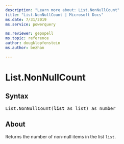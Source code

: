 ```yaml
---
description: "Learn more about: List.NonNullCount"
title: "List.NonNullCount | Microsoft Docs"
ms.date: 7/31/2019
ms.service: powerquery

ms.reviewer: gepopell
ms.topic: reference
author: dougklopfenstein
ms.author: bezhan

---
```

# List.NonNullCount

## Syntax

<pre>
List.NonNullCount(<b>list</b> as list) as number
</pre>
  
## About  
Returns the number of non-null items in the list `list`.
